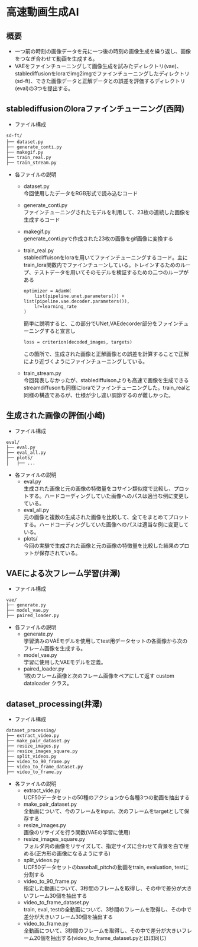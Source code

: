 # 高速動画生成AI
## 概要
- 一つ前の時刻の画像データを元に一つ後の時刻の画像生成を繰り返し、画像をつなぎ合わせて動画を生成する。
- VAEをファインチューニングして画像生成を試みたディレクトリ(vae)、stablediffusionをloraでimg2imgでファインチューニングしたディレクトリ(sd-ft)、できた画像データと正解データとの誤差を評価するディレクトリ(eval)の3つを提出する。
## stablediffusionのloraファインチューニング(西岡)
- ファイル構成
```
sd-ft/
├── dataset.py          　
├── generate_conti.py
├── makegif.py
├── train_real.py
├── train_stream.py
```
- 各ファイルの説明
    - dataset.py\
    今回使用したデータをRGB形式で読み込むコード

    - generate_conti.py\
    ファインチューニングされたモデルを利用して、23枚の連続した画像を生成するコード

    - makegif.py\
    generate_conti.pyで作成された23枚の画像をgif画像に変換する

    - train_real.py\
    stablediffuisonをloraを用いてファインチューニングするコード。主にtrain_lora関数内でファインチューンしている。トレインするためのループ、テストデータを用いてそのモデルを検証するための二つのループがある

        ```
        optimizer = AdamW(
            list(pipeline.unet.parameters()) + list(pipeline.vae.decoder.parameters()),
            lr=learning_rate
        )
        ```
        簡単に説明すると、この部分でUNet,VAEdecorder部分をファインチューニングすると宣言し
        ```
        loss = criterion(decoded_images, targets)
        ```
        この箇所で、生成された画像と正解画像との誤差を計算することで正解により近づくようにファインチューニングしている。


    - train_stream.py\
    今回発表しなかったが、stablediffuisonよりも高速で画像を生成できるstreamdiffusonも同様にloraでファインチューニングした。train_realと同様の構造であるが、仕様が少し違い調節するのが難しかった。

## 生成された画像の評価(小崎)
- ファイル構成
```
eval/
├── eval.py
├── eval_all.py
├── plots/
│   ├── ...
```

- 各ファイルの説明
    - eval.py\
    生成された画像と元の画像の特徴量をコサイン類似度で比較し、プロットする。ハードコーディングしていた画像へのパスは適当な例に変更している。
    - eval_all.py\
    元の画像と複数の生成された画像を比較して、全てをまとめてプロットする。ハードコーディングしていた画像へのパスは適当な例に変更している。
    - plots/\
    今回の実験で生成された画像と元の画像の特徴量を比較した結果のプロットが保存されている。

## VAEによる次フレーム学習(井澤)
- ファイル構成
```
vae/
├── generate.py
├── model_vae.py
├── paired_loader.py
```

- 各ファイルの説明
    - generate.py\
    学習済みのVAEモデルを使用してtest用データセットの各画像から次のフレーム画像を生成する。
    - model_vae.py\
    学習に使用したVAEモデルを定義。
    - paired_loader.py\
    1枚のフレーム画像と次のフレーム画像をペアにして返す custom dataloader クラス。


## dataset_processing(井澤)
- ファイル構成
```
dataset_processing/
├── extract_video.py
├── make_pair_dataset.py
├── resize_images.py
├── resize_images_square.py
├── split_videos.py
├── video_to_90_frame.py
├── video_to_frame_dataset.py
├── video_to_frame.py
```

- 各ファイルの説明
    - extract_vide.py\
    UCF50データセットの50種のアクションから各種3つの動画を抽出する
    - make_pair_dataset.py\
    全動画について、今のフレームをinput、次のフレームをtargetとして保存する
    - resize_images.py\
    画像のリサイズを行う関数(VAEの学習に使用)
    - resize_images_square.py\
    フォルダ内の画像をリサイズして、指定サイズに合わせて背景を白で埋める(正方形の画像になるようにする)
    - split_videos.py\
    UCF50データセットのbaseball_pitchの動画をtrain, evaluation, testに分割する
    - video_to_90_frame.py\
    指定した動画について、3秒間のフレームを取得し、その中で差分が大きいフレーム30個を抽出する
    - video_to_frame_dataset.py\
    train, eval, testの全動画について、3秒間のフレームを取得し、その中で差分が大きいフレーム30個を抽出する
    - video_to_frame.py\
    全動画について、3秒間のフレームを取得し、その中で差分が大きいフレーム20個を抽出する(video_to_frame_dataset.pyとほぼ同じ)
